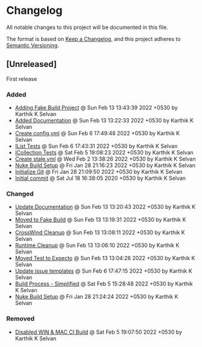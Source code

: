 # Changelog

All notable changes to this project will be documented in this file.

The format is based on [Keep a Changelog](https://keepachangelog.com/en/1.0.0/),
and this project adheres to [Semantic Versioning](https://semver.org/spec/v2.0.0.html).

## [Unreleased]

First release

### Added

- [Adding Fake Build Project](http://github.com/getkks/CSVParser/commit/fa12f3c91ff87822575e50a09e0c1a9e3905c19c) @ Sun Feb 13 13:43:39 2022 +0530 by Karthik K Selvan
- [Added Documentation](http://github.com/getkks/CSVParser/commit/20fe7bad99235fb9f39956a18c31ddc37a2cc2ea) @ Sun Feb 13 13:22:33 2022 +0530 by Karthik K Selvan
- [Create config.yml](http://github.com/getkks/CSVParser/commit/5bf1b1a1e3b3053eb3af606725ba2a40a32eabc4) @ Sun Feb 6 17:49:48 2022 +0530 by Karthik K Selvan
- [IList Tests](http://github.com/getkks/CSVParser/commit/fa3e9b12034cc0a6b338f9e50ca3b16a8328fef2) @ Sun Feb 6 17:43:31 2022 +0530 by Karthik K Selvan
- [ICollection Tests](http://github.com/getkks/CSVParser/commit/dc782987e84349ad9e81413f60976f542c914a90) @ Sat Feb 5 19:08:23 2022 +0530 by Karthik K Selvan
- [Create stale.yml](http://github.com/getkks/CSVParser/commit/a9e39df752235eef4a503dd68f8aa7f47537374a) @ Wed Feb 2 13:38:26 2022 +0530 by Karthik K Selvan
- [Nuke Build Setup](http://github.com/getkks/CSVParser/commit/af369340b31fd36708810867c0ec44a16942b78e) @ Fri Jan 28 21:16:23 2022 +0530 by Karthik K Selvan
- [Initialize Git](http://github.com/getkks/CSVParser/commit/9337ca70f3bd3e0c5b156730c9fdbf35364d6ccc) @ Fri Jan 28 21:09:50 2022 +0530 by Karthik K Selvan
- [Initial commit](http://github.com/getkks/CSVParser/commit/5864fbd0dc91d2d4ba110530c67c7a3919d41ae9) @ Sat Jul 18 16:38:05 2020 +0530 by Karthik K Selvan

### Changed

- [Update Documentation](http://github.com/getkks/CSVParser/commit/917c56682600533736b26abf3af7130f87a4092b) @ Sun Feb 13 13:20:43 2022 +0530 by Karthik K Selvan
- [Moved to Fake Build](http://github.com/getkks/CSVParser/commit/97558e58e227556905dda04c1b5054868cb4b9d0) @ Sun Feb 13 13:19:31 2022 +0530 by Karthik K Selvan
- [CrossWind Cleanup](http://github.com/getkks/CSVParser/commit/bc86b95156532299726605dccdf6f52f8defba88) @ Sun Feb 13 13:08:11 2022 +0530 by Karthik K Selvan
- [Runtime Cleanup](http://github.com/getkks/CSVParser/commit/3b16b627228e6694ae7bf93302bff8adff3d4e79) @ Sun Feb 13 13:06:10 2022 +0530 by Karthik K Selvan
- [Moved Test to Expecto](http://github.com/getkks/CSVParser/commit/6f00192363711d83bdff7fe1d59e01fc91e2341d) @ Sun Feb 13 13:04:28 2022 +0530 by Karthik K Selvan
- [Update issue templates](http://github.com/getkks/CSVParser/commit/fa9efa85af889de6039f3a3f65e5fcb359bb4a50) @ Sun Feb 6 17:47:15 2022 +0530 by Karthik K Selvan
- [Build Process - Simplified](http://github.com/getkks/CSVParser/commit/942f4b7e38514b3a6ef966128ca9312af4d4a7dc) @ Sat Feb 5 15:28:48 2022 +0530 by Karthik K Selvan
- [Nuke Build Setup](http://github.com/getkks/CSVParser/commit/d45b877482ff6b65b2dcad56c994132ee229ec04) @ Fri Jan 28 21:24:24 2022 +0530 by Karthik K Selvan

### Removed

- [Disabled WIN & MAC CI Build](http://github.com/getkks/CSVParser/commit/5fbfb47f346986cff72e0729af03af1bde0c4c02) @ Sat Feb 5 19:07:50 2022 +0530 by Karthik K Selvan
